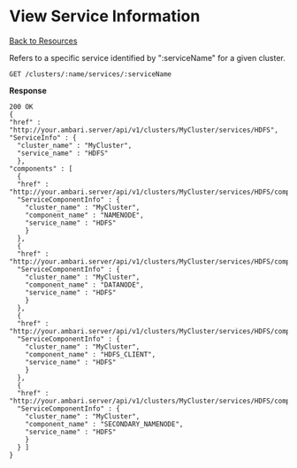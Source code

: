 View Service Information
=====

[Back to Resources](index.md#resources)

Refers to a specific service identified by ":serviceName" for a given cluster.

    GET /clusters/:name/services/:serviceName

**Response**

    200 OK
    {
    "href" : "http://your.ambari.server/api/v1/clusters/MyCluster/services/HDFS",
    "ServiceInfo" : {
      "cluster_name" : "MyCluster",
      "service_name" : "HDFS"
      },
    "components" : [
      {
      "href" : "http://your.ambari.server/api/v1/clusters/MyCluster/services/HDFS/components/NAMENODE",
      "ServiceComponentInfo" : {
        "cluster_name" : "MyCluster",
        "component_name" : "NAMENODE",
        "service_name" : "HDFS"
        }
      },
      {
      "href" : "http://your.ambari.server/api/v1/clusters/MyCluster/services/HDFS/components/DATANODE",
      "ServiceComponentInfo" : {
        "cluster_name" : "MyCluster",
        "component_name" : "DATANODE",
        "service_name" : "HDFS"
        }
      },
      {
      "href" : "http://your.ambari.server/api/v1/clusters/MyCluster/services/HDFS/components/HDFS_CLIENT",
      "ServiceComponentInfo" : {
        "cluster_name" : "MyCluster",
        "component_name" : "HDFS_CLIENT",
        "service_name" : "HDFS"
        }
      },
      {
      "href" : "http://your.ambari.server/api/v1/clusters/MyCluster/services/HDFS/components/SECONDARY_NAMENODE",
      "ServiceComponentInfo" : {
        "cluster_name" : "MyCluster",
        "component_name" : "SECONDARY_NAMENODE",
        "service_name" : "HDFS"
        }
      } ]
    }

